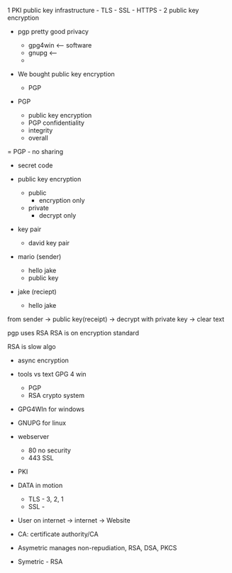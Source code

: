 1
PKI public key infrastructure
    - TLS
    - SSL
    - HTTPS
    - 
2
public key encryption 
- pgp pretty good privacy
    - gpg4win <-- software
    - gnupg <-- 
    - 

- We bought public key encryption
    - PGP

- PGP
    - public key encryption
    - PGP confidentiality
    - integrity
    - overall

= PGP - no sharing
-  secret code

- public key encryption
    - public
        - encryption only 
    - private
        - decrypt only
- key pair 
    - david key pair

- mario (sender)
    - hello jake
    - public key

- jake (reciept)
    - hello jake

from sender -> public key(receipt) -> decrypt with private key -> clear text

pgp uses RSA
RSA is on encryption standard

RSA is slow algo
- async encryption


- tools vs text
GPG 4 win
    - PGP
    - RSA crypto system


- GPG4WIn for windows
- GNUPG for linux

- webserver
    - 80 no security
    - 443 SSL 

- PKI

- DATA in motion
    - TLS - 3, 2, 1
    - SSL -

- User on internet -> internet -> Website
- CA: certificate authority/CA

- Asymetric manages non-repudiation, RSA, DSA, PKCS
- Symetric - RSA